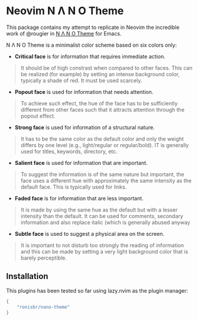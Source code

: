 # Neovim N Λ N O Theme

This package contains my attempt to replicate in Neovim the incredible work of @rougier in
[N Λ N O Theme](https://github.com/rougier/nano-theme) for Emacs.

N Λ N O Theme is a minimalist color scheme based on six colors only:

- **Critical face** is for information that requires immediate action.

> It should be of high constrast when compared to other faces. This can be realized (for
> example) by setting an intense background color, typically a shade of red. It must be used
> scarcely.

- **Popout face** is used for information that needs attention.

> To achieve such effect, the hue of the face has to be sufficiently different from other
> faces such that it attracts attention through the popout effect.

- **Strong face** is used for information of a structural nature.

> It has to be the same color as the default color and only the weight differs by one level
> (e.g., light/regular or regular/bold). IT is generally used for titles, keywords,
> directory, etc.

- **Salient face** is used for information that are important.

> To suggest the information is of the same nature but important, the face uses a different
> hue with approximately the same intensity as the default face. This is typically used for
> links.

- **Faded face** is for information that are less important.

> It is made by using the same hue as the default but with a lesser intensity than the
> default. It can be used for comments, secondary information and also replace italic (which
> is generally abused anyway

- **Subtle face** is used to suggest a physical area on the screen.

> It is important to not disturb too strongly the reading of information and this can be
> made by setting a very light background color that is barely perceptible.

## Installation

This plugins has been tested so far using lazy.nvim as the plugin manager:

```lua
{
    "ronisbr/nano-theme"
}
```
